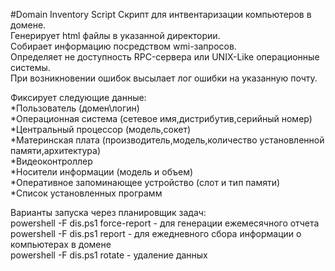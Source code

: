 #Domain Inventory Script
Скрипт для интвентаризации компьютеров в домене.  
Генерирует html файлы в указанной директории.  
Собирает информацию посредством wmi-запросов.  
Определяет не доступность RPC-сервера или UNIX-Like операционные системы.  
При возникновении ошибок высылает лог ошибки на указанную почту.  
  
Фиксирует следующие данные:  
*Пользователь (домен\логин)  
*Операционная система  (сетевое имя,дистрибутив,серийный номер) 
*Центральный процессор (модель,сокет)  
*Материнская плата (производитель,модель,количество установленной памяти,архитектура)  
*Видеоконтроллер  
*Носители информации (модель и объем)  
*Оперативное запоминающее устройство (слот и тип памяти)  
*Список установленных программ  
  
Варианты запуска через планировщик задач:  
powershell -F dis.ps1 force-report - для генерации ежемесячного отчета  
powershell -F dis.ps1 report - для ежедневного сбора информации о компьютерах в домене  
powershell -F dis.ps1 rotate - удаление данных
